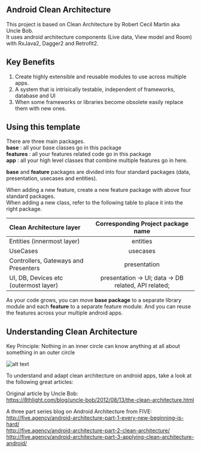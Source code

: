 
## Android Clean Architecture
This project is based on Clean Architecture by Robert Cecil Martin aka Uncle Bob.   
It uses android architecture components (Live data, View model and Room) with RxJava2, Dagger2 and Retrofit2.
       
       
## Key Benefits
1. Create highly extensible and reusable modules to use across multiple apps.
2. A system that is intrisically testable, independent of frameworks, database and UI
3. When some frameworks or libraries become obsolete easily replace them with new ones.


## Using this template    
  There are three main packages.  
  **base** : all your base classes go in this package    
  **features** : all your features related code go in this package    
  **app** : all your high level classes that combine multiple features go in here.   
  
  **base** and **feature** packages are divided into four standard packages (data, presentation, usecases and entities).
  
  When adding a new feature, create a new feature package with above four standard packages.   
  When adding a new class, refer to the following table to place it into the right package.
        

| Clean Architecture layer | Corresponding Project package name|
| :---         |     :---:      |         
| Entities (innermost layer)   | entities      | 
| UseCases     | usecases        | 
| Controllers, Gateways and Presenters     | presentation        | 
| UI, DB, Devices etc (outermost layer)     | presentation -> UI;    data -> DB related, API related;        | 

  
As your code grows, you can move **base package** to a separate library module and
each **feature** to a separate feature module. And you can reuse the features across your multiple android apps.
      
                                           
## Understanding Clean Architecture
Key Principle: Nothing in an inner circle can know anything at all about something in an outer circle

  ![alt text](https://8thlight.com/blog/assets/posts/2012-08-13-the-clean-architecture/CleanArchitecture.jpg)


To understand and adapt clean architecture on android apps, take a look at the following great articles:

Original article by Uncle Bob:    
  https://8thlight.com/blog/uncle-bob/2012/08/13/the-clean-architecture.html


A three part series blog on Android Architecture from FIVE:  
  http://five.agency/android-architecture-part-1-every-new-beginning-is-hard/  
  http://five.agency/android-architecture-part-2-clean-architecture/  
  http://five.agency/android-architecture-part-3-applying-clean-architecture-android/
